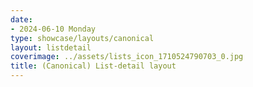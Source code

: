 ```yaml
---
date:
- 2024-06-10 Monday
type: showcase/layouts/canonical
layout: listdetail
coverimage: ../assets/lists_icon_1710524790703_0.jpg
title: (Canonical) List-detail layout
---
```

